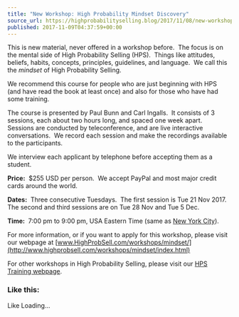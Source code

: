 ```yaml
---
title: "New Workshop: High Probability Mindset Discovery"
source_url: https://highprobabilityselling.blog/2017/11/08/new-workshop-high-probability-mindset-discovery
published: 2017-11-09T04:37:59+00:00
---
```

This is new material, never offered in a workshop before.  The focus is on the mental side of High Probability Selling (HPS).  Things like attitudes, beliefs, habits, concepts, principles, guidelines, and language.  We call this the *mindset* of High Probability Selling.


We recommend this course for people who are just beginning with HPS (and have read the book at least once) and also for those who have had some training.


The course is presented by Paul Bunn and Carl Ingalls.  It consists of 3 sessions, each about two hours long, and spaced one week apart.  Sessions are conducted by teleconference, and are live interactive conversations.  We record each session and make the recordings available to the participants.


We interview each applicant by telephone before accepting them as a student.


**Price:**  $255 USD per person.  We accept PayPal and most major credit cards around the world.


**Dates:**  Three consecutive Tuesdays.  The first session is Tue 21 Nov 2017\.  The second and third sessions are on Tue 28 Nov and Tue 5 Dec.


**Time:**  7:00 pm to 9:00 pm, USA Eastern Time (same as [New York City](https://www.timeanddate.com/time/zone/usa/new-york)).


For more information, or if you want to apply for this workshop, please visit our webpage at [www.HighProbSell.com/workshops/mindset/](http://www.highprobsell.com/workshops/mindset/index.html)


For other workshops in High Probability Selling, please visit our [HPS Training webpage](http://www.highprobsell.com/workshops/index.html).


### Like this:

Like Loading...

